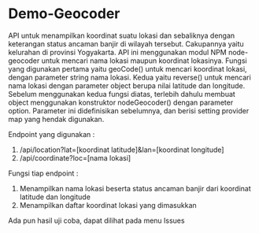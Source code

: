 # Demo-Geocoder
API untuk menampilkan koordinat suatu lokasi dan sebaliknya dengan keterangan status ancaman banjir di wilayah tersebut. Cakupannya yaitu kelurahan di provinsi Yogyakarta.
API ini menggunakan modul NPM node-geocoder untuk mencari nama lokasi maupun koordinat lokasinya. Fungsi yang digunakan pertama yaitu geoCode() untuk mencari koordinat lokasi,
dengan parameter string nama lokasi. Kedua yaitu reverse() untuk mencari nama lokasi dengan parameter object berupa nilai latitude dan longitude. Sebelum menggunakan kedua fungsi
diatas, terlebih dahulu membuat object menggunakan konstruktor nodeGeocoder() dengan parameter option. Parameter ini didefinisikan sebelumnya, dan berisi setting provider map yang
hendak digunakan.

Endpoint yang digunakan :
1. /api/location?lat=[koordinat latitude]&lan=[koordinat longitude]
2. /api/coordinate?loc=[nama lokasi]

Fungsi tiap endpoint :
1. Menampilkan nama lokasi beserta status ancaman banjir dari koordinat latitude dan longitude
2. Menampilkan daftar koordinat lokasi yang dimasukkan

Ada pun hasil uji coba, dapat dilihat pada menu Issues
